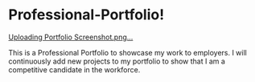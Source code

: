 # Professional-Portfolio!

[Uploading Portfolio Screenshot.png…]()

This is a Professional Portfolio to showcase my work to employers. I will continuously add new projects to my portfolio to show that I am a competitive candidate in the workforce.

